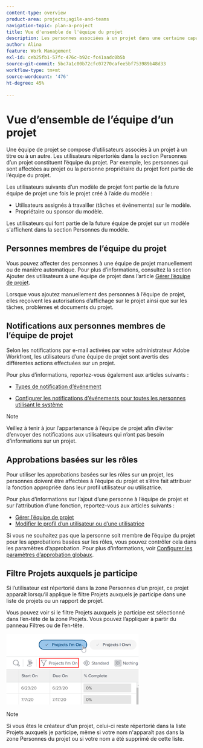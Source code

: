 ```yaml
---
content-type: overview
product-area: projects;agile-and-teams
navigation-topic: plan-a-project
title: Vue d'ensemble de l'équipe du projet
description: Les personnes associées à un projet dans une certaine capacité forment l’équipe du projet. Les utilisateurs répertoriés dans la zone Personnes d’un projet ou d’un modèle sont les utilisateurs qui composent l’équipe du projet.
author: Alina
feature: Work Management
exl-id: ceb25fb1-57fc-476c-b92c-fc41aadc0b5b
source-git-commit: 5bc7a1c00b72cfc07270cafee5bf753989b48d33
workflow-type: tm+mt
source-wordcount: '476'
ht-degree: 45%

---
```


# Vue d’ensemble de l’équipe d’un projet

<!-- Audited: 6/2025 -->

Une équipe de projet se compose d’utilisateurs associés à un projet à un titre ou à un autre. Les utilisateurs répertoriés dans la section Personnes d’un projet constituent l’équipe du projet. Par exemple, les personnes qui sont affectées au projet ou la personne propriétaire du projet font partie de l’équipe du projet.

Les utilisateurs suivants d’un modèle de projet font partie de la future équipe de projet une fois le projet créé à l’aide du modèle :

* Utilisateurs assignés à travailler (tâches et événements) sur le modèle.
* Propriétaire ou sponsor du modèle.

Les utilisateurs qui font partie de la future équipe de projet sur un modèle s&#39;affichent dans la section Personnes du modèle.

## Personnes membres de l’équipe du projet

Vous pouvez affecter des personnes à une équipe de projet manuellement ou de manière automatique. Pour plus d’informations, consultez la section Ajouter des utilisateurs à une équipe de projet dans l’article [Gérer l’équipe de projet](../../../manage-work/projects/planning-a-project/manage-project-team.md).

Lorsque vous ajoutez manuellement des personnes à l’équipe de projet, elles reçoivent les autorisations d’affichage sur le projet ainsi que sur les tâches, problèmes et documents du projet.

## Notifications aux personnes membres de l’équipe de projet

Selon les notifications par e-mail activées par votre administrateur Adobe Workfront, les utilisateurs d’une équipe de projet sont avertis des différentes actions effectuées sur un projet.

Pour plus d’informations, reportez-vous également aux articles suivants :

* [Types de notification d’événement](/help/quicksilver/administration-and-setup/manage-workfront/emails/event-notifications-available-in-wf.md)

* [Configurer les notifications d’événements pour toutes les personnes utilisant le système](../../../administration-and-setup/manage-workfront/emails/configure-event-notifications-for-everyone-in-the-system.md)

>[!NOTE]
>
>Veillez à tenir à jour l’appartenance à l’équipe de projet afin d’éviter d’envoyer des notifications aux utilisateurs qui n’ont pas besoin d’informations sur un projet.

## Approbations basées sur les rôles

Pour utiliser les approbations basées sur les rôles sur un projet, les personnes doivent être affectées à l’équipe du projet et s’être fait attribuer la fonction appropriée dans leur profil utilisateur ou utilisatrice.

Pour plus d’informations sur l’ajout d’une personne à l’équipe de projet et sur l’attribution d’une fonction, reportez-vous aux articles suivants :

* [Gérer l’équipe de projet](../../../manage-work/projects/planning-a-project/manage-project-team.md)
* [Modifier le profil d’un utilisateur ou d’une utilisatrice](../../../administration-and-setup/add-users/create-and-manage-users/edit-a-users-profile.md)

Si vous ne souhaitez pas que la personne soit membre de l’équipe du projet pour les approbations basées sur les rôles, vous pouvez contrôler cela dans les paramètres d’approbation. Pour plus d’informations, voir [Configurer les paramètres d’approbation globaux](../../../administration-and-setup/customize-workfront/configure-approval-milestone-processes/establish-approval-settings.md).

## Filtre Projets auxquels je participe

Si l’utilisateur est répertorié dans la zone Personnes d’un projet, ce projet apparaît lorsqu’il applique le filtre Projets auxquels je participe dans une liste de projets ou un rapport de projet.

Vous pouvez voir si le filtre Projets auxquels je participe est sélectionné dans l’en-tête de la zone Projets. Vous pouvez l’appliquer à partir du panneau Filtres ou de l’en-tête.

![](assets/nwe-project-list-buttons-350x187.png)

>[!NOTE]
>
>Si vous êtes le créateur d&#39;un projet, celui-ci reste répertorié dans la liste Projets auxquels je participe, même si votre nom n&#39;apparaît pas dans la zone Personnes du projet ou si votre nom a été supprimé de cette liste.
